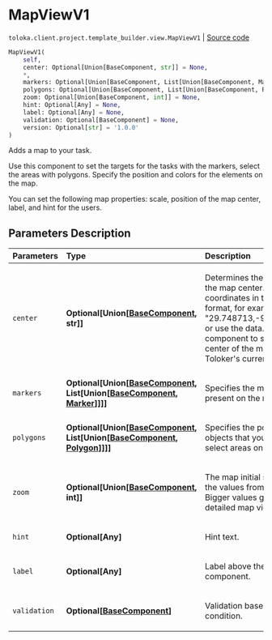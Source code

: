 # MapViewV1
`toloka.client.project.template_builder.view.MapViewV1` | [Source code](https://github.com/Toloka/toloka-kit/blob/v0.1.24/src/client/project/template_builder/view.py#L429)

```python
MapViewV1(
    self,
    center: Optional[Union[BaseComponent, str]] = None,
    *,
    markers: Optional[Union[BaseComponent, List[Union[BaseComponent, Marker]]]] = None,
    polygons: Optional[Union[BaseComponent, List[Union[BaseComponent, Polygon]]]] = None,
    zoom: Optional[Union[BaseComponent, int]] = None,
    hint: Optional[Any] = None,
    label: Optional[Any] = None,
    validation: Optional[BaseComponent] = None,
    version: Optional[str] = '1.0.0'
)
```

Adds a map to your task.


Use this component to set the targets for the tasks with the markers, select the areas with polygons.
Specify the position and colors for the elements on the map.

You can set the following map properties: scale, position of the map center, label, and hint for the users.

## Parameters Description

| Parameters | Type | Description |
| :----------| :----| :-----------|
`center`|**Optional\[Union\[[BaseComponent](toloka.client.project.template_builder.base.BaseComponent.md), str\]\]**|<p>Determines the position of the map center. Specify the coordinates in the string format, for example, &quot;29.748713,-95.404287&quot;, or use the data.location component to set the center of the map to the Toloker&#x27;s current position.</p>
`markers`|**Optional\[Union\[[BaseComponent](toloka.client.project.template_builder.base.BaseComponent.md), List\[Union\[[BaseComponent](toloka.client.project.template_builder.base.BaseComponent.md), [Marker](toloka.client.project.template_builder.view.MapViewV1.Marker.md)\]\]\]\]**|<p>Specifies the markers present on the map.</p>
`polygons`|**Optional\[Union\[[BaseComponent](toloka.client.project.template_builder.base.BaseComponent.md), List\[Union\[[BaseComponent](toloka.client.project.template_builder.base.BaseComponent.md), [Polygon](toloka.client.project.template_builder.view.MapViewV1.Polygon.md)\]\]\]\]**|<p>Specifies the polygonal objects that you can use to select areas on the map.</p>
`zoom`|**Optional\[Union\[[BaseComponent](toloka.client.project.template_builder.base.BaseComponent.md), int\]\]**|<p>The map initial scale. Use the values from 0 to 19. Bigger values give a more detailed map view.</p>
`hint`|**Optional\[Any\]**|<p>Hint text.</p>
`label`|**Optional\[Any\]**|<p>Label above the component.</p>
`validation`|**Optional\[[BaseComponent](toloka.client.project.template_builder.base.BaseComponent.md)\]**|<p>Validation based on condition.</p>

